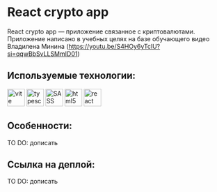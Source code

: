 # React crypto app
React crypto app — приложение связанное с криптовалютами.
Приложение написано в учебных целях на базе обучающего видео Владилена Минина (https://youtu.be/S4HOy6yTclU?si=qqwBbSvLLSMmID01) 

## Используемые технологии:

<img alt="vite" src="https://img.shields.io/badge/vite-646CFF.svg?style=for-the-badge&logo=vite&logoColor=white" height="40"/>

<img alt="typescript" src="https://img.shields.io/badge/typescript-3178C6.svg?style=for-the-badge&logo=typescript&logoColor=white" height="40"/>

<img alt="SASS" src="https://img.shields.io/badge/Sass-CC6699.svg?style=for-the-badge&logo=Sass&logoColor=white" height="40"/>

<img alt="html5" src="https://img.shields.io/badge/html5-%23E34F26.svg?style=for-the-badge&logo=html5&logoColor=white" height="40"/>

<img alt="react" src="https://img.shields.io/badge/react-61DAFB.svg?style=for-the-badge&logo=react&logoColor=black" height="40"/>

## Особенности:
TO DO: дописать

## Ссылка на деплой: 
TO DO: дописать